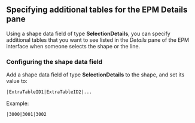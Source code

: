 ## Specifying additional tables for the EPM Details pane

Using a shape data field of type **SelectionDetails**, you can specify additional tables that you want to see listed in the *Details* pane of the EPM interface when someone selects the shape or the line.

### Configuring the shape data field

Add a shape data field of type **SelectionDetails** to the shape, and set its value to:

```txt
|ExtraTableID1|ExtraTableID2|...
```

Example:

```txt
|3000|3001|3002
```
